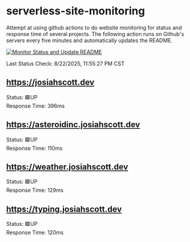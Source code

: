 # serverless-site-monitoring
Attempt at using github actions to do website monitoring for status and response time of several projects. The following action runs on Github's servers every five minutes and automatically updates the README.  

[![Monitor Status and Update README](https://github.com/JosiahSco/serverless-site-monitoring/actions/workflows/monitor.yaml/badge.svg)](https://github.com/JosiahSco/serverless-site-monitoring/actions/workflows/monitor.yaml)

Last Status Check: 8/22/2025, 11:55:27 PM CST

## https://josiahscott.dev
Status: 🟩UP  
Response Time: 396ms

## https://asteroidinc.josiahscott.dev
Status: 🟩UP  
Response Time: 110ms

## https://weather.josiahscott.dev
Status: 🟩UP  
Response Time: 129ms

## https://typing.josiahscott.dev
Status: 🟩UP  
Response Time: 120ms

